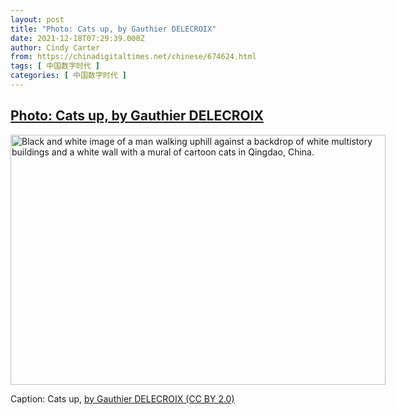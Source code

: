 ```yaml
---
layout: post
title: "Photo: Cats up, by Gauthier DELECROIX"
date: 2021-12-18T07:29:39.000Z
author: Cindy Carter
from: https://chinadigitaltimes.net/chinese/674624.html
tags: [ 中国数字时代 ]
categories: [ 中国数字时代 ]
---
```

<!--1639812579000-->
[Photo: Cats up, by Gauthier DELECROIX](https://chinadigitaltimes.net/chinese/674624.html)
------

<div>
<div id="attachment_674625" style="width: 610px" class="wp-caption alignnone"><img aria-describedby="caption-attachment-674625" class="size-full wp-image-674625" src="http://chinadigitaltimes.net/wp-content/uploads/2021/12/Cats-up-by-Gauthier-DELECROIX-e1639812478341.jpg" alt="Black and white image of a man walking uphill against a backdrop of white multistory buildings and a white wall with a mural of cartoon cats in Qingdao, China." width="600" height="400" srcset="https://chinadigitaltimes.net/chinese/files/2021/12/Cats-up-by-Gauthier-DELECROIX-e1639812478341.jpg 600w, https://chinadigitaltimes.net/chinese/files/2021/12/Cats-up-by-Gauthier-DELECROIX-e1639812478341-300x200.jpg 300w" sizes="(max-width: 600px) 100vw, 600px" /><p id="caption-attachment-674625" class="wp-caption-text">Caption: Cats up, <a href="https://www.flickr.com/photos/gauthierdelecroix/51674183514/">by Gauthier DELECROIX (CC BY 2.0)</a></p></div>
</div>
